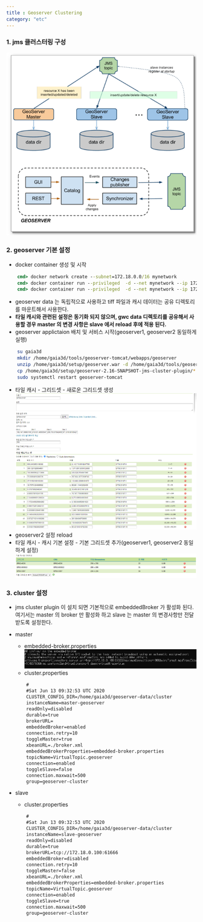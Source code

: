 ```yaml
---
title : Geoserver Clustering
category: "etc"
---
```


### 1. jms 클러스터링 구성
![architecture](./clustering-architecture.png)

### 2. geoserver 기본 설정
- docker container 생성 및 시작
~~~ cmd
    cmd> docker network create --subnet=172.18.0.0/16 mynetwork
    cmd> docker container run --privileged  -d --net mynetwork --ip 172.18.0.100 -p 18888:8080 -v "D:\geoserver\gwc-data":"/home/gaia3d/gwc-data" -v "D:\geoserver\map-data":"/home/gaia3d/map-data" --name "geoserver1" gaia3d/geoserver /sbin/init
    cmd> docker container run --privileged  -d --net mynetwork --ip 172.18.0.200 -p 28888:8080 -v "D:\geoserver\gwc-data":"/home/gaia3d/gwc-data" -v "D:\geoserver\map-data":"/home/gaia3d/map-data" --name "geoserver2" gaia3d/geoserver /sbin/init
~~~
- geoserver data 는 독립적으로 사용하고 tiff 파일과 캐시 데이터는 공유 디렉토리를 마운트해서 사용한다.
- **타일 캐시와 관련된 설정은 동기화 되지 않으며, gwc data 디렉토리를 공유해서 사용할 경우 master 의 변경 사항은 slave 에서 reload 후에 적용 된다.**
- geoserver applictaion 배치 및 서비스 시작(geoserver1, geoserver2 동일하게 실행)
~~~ bash
    su gaia3d
    mkdir /home/gaia3d/tools/geoserver-tomcat/webapps/geoserver
    unzip /home/gaia3d/setup/geoserver.war -d /home/gaia3d/tools/geoserver-tomcat/webapps/geoserver
    cp /home/gaia3d/setup/geoserver-2.16-SNAPSHOT-jms-cluster-plugin/* /home/gaia3d/tools/geoserver-tomcat/webapps/geoserver/WEB-INF/lib/
    sudo systemctl restart geoserver-tomcat
~~~
- 타일 캐시 - 그리드셋 - 새로운 그리드셋 생성
![gridset](./gridset.png)
- geoserver2 설정 reload
- 타일 캐시 - 캐시 기본 설정 - 기본 그리드셋 추가(geoserver1, geoserver2 동일하게 설정)
![gridset](./gridset-add.png)

### 3. cluster 설정
- jms cluster plugin 이 설치 되면 기본적으로 embeddedBroker 가 활성화 된다. 여기서는 master 의 broker 만 활성화 하고 slave 는 master 의 변경사항만 전달 받도록 설정한다.
- master
    - embedded-broker.properties
    ![broker](./broker-port.png)
    - cluster.properties
    ~~~ properties
        #
        #Sat Jun 13 09:32:53 UTC 2020
        CLUSTER_CONFIG_DIR=/home/gaia3d/geoserver-data/cluster
        instanceName=master-geoserver
        readOnly=disabled
        durable=true
        brokerURL=
        embeddedBroker=enabled
        connection.retry=10
        toggleMaster=true
        xbeanURL=./broker.xml
        embeddedBrokerProperties=embedded-broker.properties
        topicName=VirtualTopic.geoserver
        connection=enabled
        toggleSlave=false
        connection.maxwait=500
        group=geoserver-cluster
    ~~~

- slave
    - cluster.properties
    ~~~ properties
        #
        #Sat Jun 13 09:32:53 UTC 2020
        CLUSTER_CONFIG_DIR=/home/gaia3d/geoserver-data/cluster
        instanceName=slave-geoserver
        readOnly=disabled
        durable=true
        brokerURL=tcp://172.18.0.100:61666
        embeddedBroker=disabled
        connection.retry=10
        toggleMaster=false
        xbeanURL=./broker.xml
        embeddedBrokerProperties=embedded-broker.properties
        topicName=VirtualTopic.geoserver
        connection=enabled
        toggleSlave=true
        connection.maxwait=500
        group=geoserver-cluster
    ~~~









